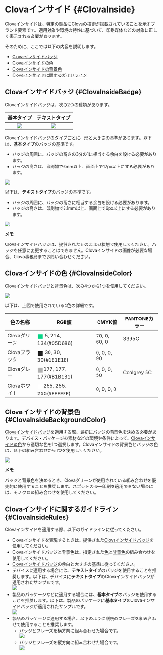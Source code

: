 # Clovaインサイド {#ClovaInside}
Clovaインサイドは、特定の製品にClovaの技術が搭載されていることを示すブランド要素です。適用対象や環境の特性に基づいて、印刷媒体などの対象に正しく表示される必要があります。

そのために、ここでは以下の内容を説明します。

* [Clovaインサイドバッジ](#ClovaInsideBadge)
* [Clovaインサイドの色](#ClovaInsideColor)
* [Clovaインサイドの背景色](#ClovaInsideBackgroundColor)
* [Clovaインサイドに関するガイドライン](#ClovaInsideRules)

## Clovaインサイドバッジ {#ClovaInsideBadge}
Clovaインサイドバッジは、次の2つの種類があります。

| 基本タイプ                                                        | テキストタイプ                                                      |
|:-----------------------------------------------------------: |:-----------------------------------------------------------:|
| ![](/Design/Assets/Images/Clova_Inside-Basic_Type_Badge.png)  | ![](/Design/Assets/Images/Clova_Inside-Text_Type_Badge.png)  |

Clovaインサイドバッジのタイプごとに、形と大きさの基準があります。以下は、**基本タイプ**のバッジの基準です。
* バッジの周囲に、バッジの高さの3分の1に相当する余白を設ける必要があります。
* バッジの高さは、印刷物で6mm以上、画面上で17px以上にする必要があります。

![](/Design/Assets/Images/Clova_Inside-Basic_Type_Badge-Rules.png)

以下は、**テキストタイプ**のバッジの基準です。

* バッジの周囲に、バッジの高さに相当する余白を設ける必要があります。
* バッジの高さは、印刷物で2.1mm以上、画面上で6px以上にする必要があります。

![](/Design/Assets/Images/Clova_Inside-Text_Type_Badge-Rules.png)

<div class="note">
  <p><strong>メモ</strong></p>
  <p>Clovaインサイドバッジは、提供されたそのままの状態で使用してください。バッジを任意に変更することはできません。Clovaインサイドの画像が必要な場合、Clova事務局までお問い合わせください。</p>
</div>

## Clovaインサイドの色 {#ClovaInsideColor}
Clovaインサイドバッジと背景色は、次の4つから1つを使用してください。

![](/Design/Assets/Images/Clova_Inside-Color.png)

以下は、上図で使用されている4色の詳細です。

| 色の名称        | RGB値       | CMYK値     | PANTONEカラー   |
|----------------|-------------|-------------|-------------|
| Clovaグリーン    | <span style="color:#05D686; font-size:150%; vertical-align:middle;">&#9724;</span>  5, 214, 134(#05D686) | 70,  0, 60,  0 | 3395C |
| Clovaブラック    | <span style="color:#1E1E1E; font-size:150%; vertical-align:middle;">&#9724;</span> 30,  30,  30(#1E1E1E) |  0,  0,  0, 90 | <!-- --> |
| Clovaグレー     | <span style="color:#B1B1B1; font-size:150%; vertical-align:middle;">&#9724;</span>177, 177, 177(#B1B1B1) |  0,  0,  0, 50 | Coolgrey 5C |
| Clovaホワイト    | <span style="color:#FFFFFF; font-size:150%; vertical-align:middle;">&#9724;</span>255, 255, 255(#FFFFFF) |  0,  0,  0,  0 | <!-- --> |


## Clovaインサイドの背景色 {#ClovaInsideBackgroundColor}

[Clovaインサイドバッジ](#ClovaInsideBadge)を適用する際、最初にバッジの背景色を決める必要があります。デバイス・パッケージの素材などの環境や条件によって、[Clovaインサイドの色](#ClovaInsideColor)から適切な色を1つ選択します。Clovaインサイドの背景色とバッジの色は、以下の組み合わせから1つを使用してください。

![](/Design/Assets/Images/Clova_Inside-Background_Color-Combinations.png)

<div class="note">
  <p><strong>メモ</strong></p>
  <p>バッジと背景色を決めるとき、Clovaグリーンが使用されている組み合わせを優先的に使用することを推奨します。スポットカラー印刷を適用できない場合には、モノクロの組み合わせを使用してください。</p>
</div>

## Clovaインサイドに関するガイドライン {#ClovaInsideRules}

Clovaインサイドを適用する際、以下のガイドラインに従ってください。

<ul>
  <li>Clovaインサイドを表現するときは、提供された<a href="#ClovaInsideBadge">Clovaインサイドバッジ</a>を使用してください。</li>
  <li>Clovaインサイドバッジと背景色は、指定された<a href="#ClovaInsideColor">色</a>と<a href="#ClovaInsideBackgroundColor">背景色</a>の組み合わせを使用してください。
  <li><a href="#ClovaInsideBadge">Clovaインサイドバッジ</a>の余白と大きさの基準に従ってください。</li>
  <li>デバイスに適用する場合には、<strong>テキストタイプ</strong>のバッジを使用することを推奨します。以下は、デバイスに<strong>テキストタイプ</strong>のClovaインサイドバッジが適用されたサンプルです。<br />
    <img src="/Design/Assets/Images/Clova_Inside-Device_Exmaple.png" />
  </li>
  <li>製品のパッケージなどに適用する場合には、<strong>基本タイプ</strong>のバッジを使用することを推奨します。以下は、製品のパッケージに<strong>基本タイプ</strong>のClovaインサイドバッジが適用されたサンプルです。<br />
    <img src="/Design/Assets/Images/Clova_Inside-Package_Example.png" />
  </li>
  <li>製品のパッケージに適用する場合、以下のように説明のフレーズを組み合わせて使用することを推奨します。
    <ul>
      <li>バッジとフレーズを横方向に組み合わせた場合です。<br />
        <img src="/Design/Assets/Images/Clova_Inside-Horizontal_Signature_For_Package.png" />
      </li>
      <li>バッジとフレーズを縦方向に組み合わせた場合です。<br />
        <img src="/Design/Assets/Images/Clova_Inside-Vertical_Signature_For_Package.png" />
      </li>
    </ul>
  </li>
</ul>
